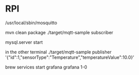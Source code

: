 # RPI


/usr/local/sbin/mosquitto

mvn clean package
./target/mqtt-sample subscriber

mysql.server start

in the other terminal
./target/mqtt-sample publisher '{"id":1,"sensorType":"Temperature","temperatureValue":10.0}'


brew services start grafana
grafana 1-0



